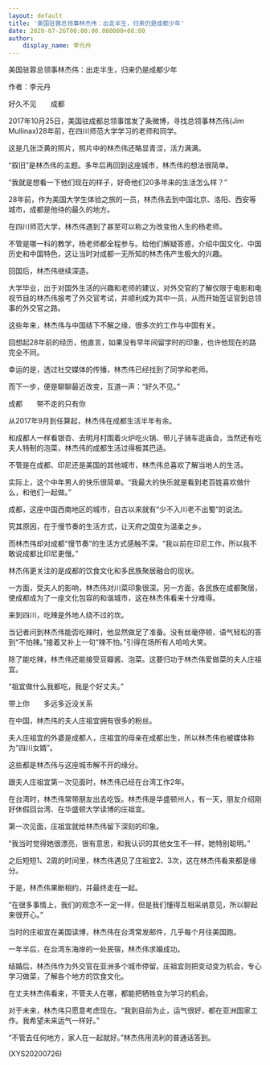 ```yaml
---
layout: default
title: '美国驻蓉总领事林杰伟：出走半生，归来仍是成都少年'
date: 2020-07-26T00:00:00.000000+08:00
author:
    display_name: 李元丹
---
```


美国驻蓉总领事林杰伟：出走半生，归来仍是成都少年

作者：李元丹

好久不见　　成都

2017年10月25日，美国驻成都总领事馆发了条微博，寻找总领事林杰伟(Jim Mullinax)28年前，在四川师范大学学习的老师和同学。

这是几张泛黄的照片，照片中的林杰伟还略显青涩，活力满满。

“叙旧”是林杰伟的主题。多年后再回到这座城市，林杰伟的想法很简单。

“我就是想看一下他们现在的样子，好奇他们20多年来的生活怎么样？”

28年前，作为美国大学生体验之旅的一员，林杰伟去到中国北京、洛阳、西安等城市，成都是他待的最久的地方。

在四川师范大学，林杰伟遇到了甚至可以称之为改变他人生的杨老师。

不管是哪一科的教学，杨老师都全程参与。给他们解疑答惑，介绍中国文化、中国历史和中国特色，这让当时对成都一无所知的林杰伟产生极大的兴趣。

回国后，林杰伟继续深造。

大学毕业，出于对国外生活的兴趣和老师的建议，对外交官的了解仅限于电影和电视节目的林杰伟报考了外交官考试，并顺利成为其中一员，从而开始签证官到总领事的外交官之路。

这些年来，林杰伟与中国结下不解之缘，很多次的工作与中国有关。

回想起28年前的经历，他直言，如果没有早年间留学时的印象，也许他现在的路完全不同。

幸运的是，透过社交媒体的传播，林杰伟已经找到了同学和老师。

而下一步，便是聊聊最近改变，互道一声：“好久不见。”

成都　　带不走的只有你

从2017年9月到任算起，林杰伟在成都生活半年有余。

和成都人一样看银杏、去明月村围着火炉吃火锅、带儿子骑车逛庙会，当然还有吃夫人特制的泡菜，林杰伟的成都生活过得极其巴适。

不管是在成都、印尼还是美国的其他城市，林杰伟总喜欢了解当地人的生活。

实际上，这个中年男人的快乐很简单。“我最大的快乐就是看到老百姓喜欢做什么，和他们一起做。”

成都，这座中国西南地区的城市，自古以来就有“少不入川老不出蜀”的说法。

究其原因，在于慢节奏的生活方式，让天府之国变为温柔之乡。

而林杰伟却对成都“慢节奏”的生活方式感触不深。“我以前在印尼工作，所以我不敢说成都比印尼更慢。”

林杰伟更关注的是成都的饮食文化和多民族聚居融合的现状。

一方面，受夫人的影响，林杰伟对川菜印象很深。另一方面，各民族在成都聚居，使成都成为了一座文化包容的和谐城市，这在林杰伟看来十分难得。

来到四川，吃辣是外地人绕不过的坎。

当记者问到林杰伟能否吃辣时，他显然做足了准备。没有丝毫停顿，语气轻松的答到“不怕辣。”接着又补上一句“辣不怕。”引得在场所有人哈哈大笑。

除了能吃辣，林杰伟还能接受豆瓣酱、泡菜。这要归功于林杰伟爱做菜的夫人庄祖宜。

“祖宜做什么我都吃，我是个好丈夫。”

带上你　　多远多近没关系

在中国，林杰伟的夫人庄祖宜拥有很多的粉丝。

夫人庄祖宜的外婆是成都人，庄祖宜的母亲在成都出生，所以林杰伟也被媒体称为“四川女婿”。

这些都是林杰伟与这座城市解不开的缘分。

跟夫人庄祖宜第一次见面时，林杰伟已经在台湾工作2年。

在台湾时，林杰伟常带朋友出去吃饭。林杰伟是华盛顿州人，有一天，朋友介绍刚好休假回台湾、在华盛顿大学读博的庄祖宜。

第一次见面，庄祖宜就给林杰伟留下深刻的印象。

“我当时觉得她很漂亮，很有意思，和我认识的其他女生不一样，她特别聪明。”

之后短短1、2周的时间里，林杰伟遇见了庄祖宜2、3次，这在林杰伟看来都是缘分。

于是，林杰伟果断相约，并最终走在一起。

“在很多事情上，我们的观念不一定一样，但是我们懂得互相采纳意见，所以聊起来很开心。”

当时的庄祖宜在美国读博，林杰伟在台湾常发邮件，几乎每个月往美国跑。

一年半后，在台湾东海岸的一处民宿，林杰伟求婚成功。

结婚后，林杰伟作为外交官在亚洲多个城市停留。庄祖宜则把变动变为机会，专心学习做菜，了解各个地方的饮食文化。

在丈夫林杰伟看来，不管夫人在哪，都能把牺牲变为学习的机会。

对于未来，林杰伟只愿意考虑现在。“我到目前为止，运气很好，都在亚洲国家工作。我希望未来运气一样好。”

“不管去任何地方，家人在一起就好。”林杰伟用流利的普通话答到。

(XYS20200726)

